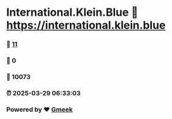 # International.Klein.Blue :link: https://international.klein.blue 
### :page_facing_up: [11](https://international.klein.blue/tag.html) 
### :speech_balloon: 0 
### :hibiscus: 10073 
### :alarm_clock: 2025-03-29 06:33:03 
### Powered by :heart: [Gmeek](https://github.com/Meekdai/Gmeek)
